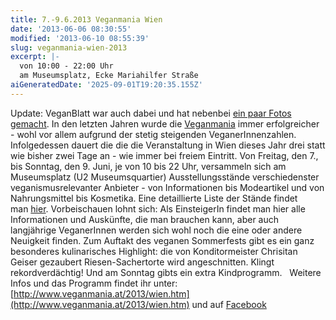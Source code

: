 ```yaml
---
title: 7.-9.6.2013 Veganmania Wien
date: '2013-06-06 08:30:55'
modified: '2013-06-10 08:55:39'
slug: veganmania-wien-2013
excerpt: |-
  von 10:00 - 22:00 Uhr 
  am Museumsplatz, Ecke Mariahilfer Straße
aiGeneratedDate: '2025-09-01T19:20:35.155Z'
---
```


Update: VeganBlatt war auch dabei und hat nebenbei [ein paar Fotos gemacht](https://www.veganblatt.com/veganmania-fotos). In den letzten Jahren wurde die [Veganmania](http://www.veganmania.at/) immer erfolgreicher - wohl vor allem aufgrund der stetig steigenden VeganerInnenzahlen. Infolgedessen dauert die die die Veranstaltung in Wien dieses Jahr drei statt wie bisher zwei Tage an - wie immer bei freiem Eintritt. Von Freitag, den 7., bis Sonntag, den 9. Juni, je von 10 bis 22 Uhr, versammeln sich am Museumsplatz (U2 Museumsquartier) Ausstellungsstände verschiedenster veganismusrelevanter Anbieter - von Informationen bis Modeartikel und von Nahrungsmittel bis Kosmetika. Eine detaillierte Liste der Stände findet man [hier](http://www.veganmania.at/2013/wien.htm). Vorbeischauen lohnt sich: Als EinsteigerIn findet man hier alle Informationen und Auskünfte, die man brauchen kann, aber auch langjährige VeganerInnen werden sich wohl noch die eine oder andere Neuigkeit finden. Zum Auftakt des veganen Sommerfests gibt es ein ganz besonderes kulinarisches Highlight: die von Konditormeister Chrisitan Geiser gezaubert Riesen-Sachertorte wird angeschnitten. Klingt rekordverdächtig! Und am Sonntag gibts ein extra Kindprogramm.   [<!-- Image removed (no copyright): veganmania.jpg -->](https://www.veganblatt.com/i/veganmania.jpg) Weitere Infos und das Programm findet ihr unter: [http://www.veganmania.at/2013/wien.htm](http://www.veganmania.at/2013/wien.htm) und auf [Facebook](https://www.facebook.com/events/116217661910228/)

